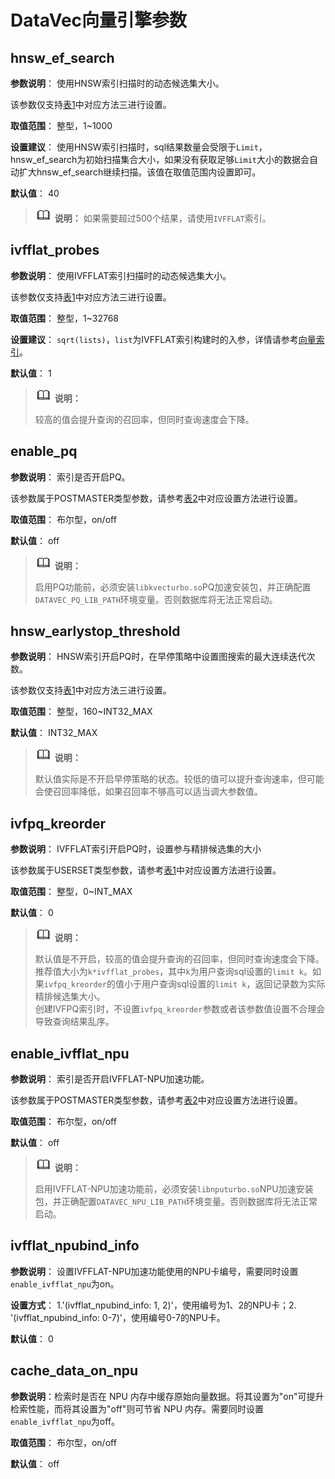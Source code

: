 # DataVec向量引擎参数

## hnsw_ef_search<a name="section14941640131"></a>

**参数说明**： 使用HNSW索引扫描时的动态候选集大小。

该参数仅支持[表1](../DatabaseAdministrationGuide/重设参数.md#zh-cn_topic_0283137176_zh-cn_topic_0237121562_zh-cn_topic_0059777490_t91a6f212010f4503b24d7943aed6d846)中对应方法三进行设置。

**取值范围**： 整型，1\~1000

**设置建议**： 使用HNSW索引扫描时，sql结果数量会受限于`Limit`，hnsw_ef_search为初始扫描集合大小，如果没有获取足够`Limit`大小的数据会自动扩大hnsw_ef_search继续扫描。该值在取值范围内设置即可。

**默认值**： 40

>![](public_sys-resources/icon-note.png) **说明：**
> 如果需要超过500个结果，请使用`IVFFLAT`索引。

## ivfflat_probes<a name="section14941640131"></a>

**参数说明**： 使用IVFFLAT索引扫描时的动态候选集大小。

该参数仅支持[表1](../DatabaseAdministrationGuide/重设参数.md#zh-cn_topic_0283137176_zh-cn_topic_0237121562_zh-cn_topic_0059777490_t91a6f212010f4503b24d7943aed6d846)中对应方法三进行设置。

**取值范围**： 整型，1\~32768

**设置建议**： `sqrt(lists)`，`list`为IVFFLAT索引构建时的入参，详情请参考[向量索引](../SQLReference/向量索引.md)。

**默认值**： 1

>![](public_sys-resources/icon-note.png) **说明：**
>
> 较高的值会提升查询的召回率，但同时查询速度会下降。
## enable_pq<a name="section14941640131"></a>

**参数说明**： 索引是否开启PQ。

该参数属于POSTMASTER类型参数，请参考[表2](../DatabaseAdministrationGuide/重设参数.md#zh-cn_topic_0283137176_zh-cn_topic_0237121562_zh-cn_topic_0059777490_t91a6f212010f4503b24d7943aed6d846)中对应设置方法进行设置。

**取值范围**： 布尔型，on/off

**默认值**： off

>![](public_sys-resources/icon-note.png) **说明：**
>
> 启用PQ功能前，必须安装`libkvecturbo.so`PQ加速安装包，并正确配置`DATAVEC_PQ_LIB_PATH`环境变量。否则数据库将无法正常启动。

## hnsw_earlystop_threshold<a name="section14941640131"></a>

**参数说明**： HNSW索引开启PQ时，在早停策略中设置图搜索的最大连续迭代次数。

该参数仅支持[表1](../DatabaseAdministrationGuide/重设参数.md#zh-cn_topic_0283137176_zh-cn_topic_0237121562_zh-cn_topic_0059777490_t91a6f212010f4503b24d7943aed6d846)中对应方法三进行设置。

**取值范围**： 整型，160~INT32_MAX

**默认值**： INT32_MAX

>![](public_sys-resources/icon-note.png) **说明：**
>
>默认值实际是不开启早停策略的状态。较低的值可以提升查询速率，但可能会使召回率降低，如果召回率不够高可以适当调大参数值。

## ivfpq_kreorder<a name="section14941640131"></a>

**参数说明**： IVFFLAT索引开启PQ时，设置参与精排候选集的大小

该参数属于USERSET类型参数，请参考[表1](../DatabaseAdministrationGuide/重设参数.md#zh-cn_topic_0283137176_zh-cn_topic_0237121562_zh-cn_topic_0059777490_t91a6f212010f4503b24d7943aed6d846)中对应设置方法进行设置。

**取值范围**： 整型，0~INT_MAX

**默认值**： 0

>![](public_sys-resources/icon-note.png) **说明：**
>
>默认值是不开启，较高的值会提升查询的召回率，但同时查询速度会下降。<br>
>推荐值大小为`k*ivfflat_probes`，其中`k`为用户查询sql设置的`limit k`。如果`ivfpq_kreorder`的值小于用户查询sql设置的`limit k`，返回记录数为实际精排候选集大小。<br>
>创建IVFPQ索引时，不设置`ivfpq_kreorder`参数或者该参数值设置不合理会导致查询结果乱序。

## enable_ivfflat_npu<a name="section14941640131"></a>

**参数说明**： 索引是否开启IVFFLAT-NPU加速功能。

该参数属于POSTMASTER类型参数，请参考[表2](../DatabaseAdministrationGuide/重设参数.md#zh-cn_topic_0283137176_zh-cn_topic_0237121562_zh-cn_topic_0059777490_t91a6f212010f4503b24d7943aed6d846)中对应设置方法进行设置。

**取值范围**： 布尔型，on/off

**默认值**： off

>![](public_sys-resources/icon-note.png) **说明：**
>
> 启用IVFFLAT-NPU加速功能前，必须安装`libnputurbo.so`NPU加速安装包，并正确配置`DATAVEC_NPU_LIB_PATH`环境变量。否则数据库将无法正常启动。

## ivfflat_npubind_info<a name="section14941640131"></a>

**参数说明**： 设置IVFFLAT-NPU加速功能使用的NPU卡编号，需要同时设置`enable_ivfflat_npu`为on。

**设置方式**： 1.'(ivfflat_npubind_info: 1, 2)'，使用编号为1、2的NPU卡；2. '(ivfflat_npubind_info: 0-7)'，使用编号0-7的NPU卡。

**默认值**： 0

## cache_data_on_npu<a name="section14941640131"></a>

**参数说明**：检索时是否在 NPU 内存中缓存原始向量数据。将其设置为"on"可提升检索性能，而将其设置为"off"则可节省 NPU 内存。需要同时设置`enable_ivfflat_npu`为off。

**取值范围**： 布尔型，on/off

**默认值**： off
